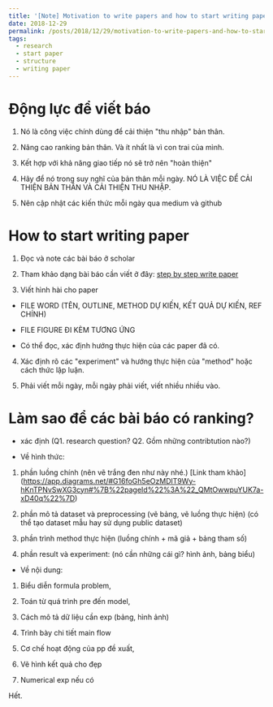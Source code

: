 ```yaml
---
title: '[Note] Motivation to write papers and how to start writing papers?'
date: 2018-12-29
permalink: /posts/2018/12/29/motivation-to-write-papers-and-how-to-start-writing-papers/
tags:
  - research
  - start paper
  - structure
  - writing paper
--- 
```


Động lực để viết báo
======

1. Nó là công việc chính dùng để cải thiện "thu nhập" bản thân. 

2. Nâng cao ranking bản thân. Và ít nhất là vì con trai của mình.

3. Kết hợp với khả năng giao tiếp nó sẽ trở nên "hoàn thiện"

4. Hãy để nó trong suy nghĩ của bản thân mỗi ngày. NÓ LÀ VIỆC ĐỂ CẢI THIỆN BẢN THÂN VÀ CẢI THIỆN THU NHẬP.

5. Nên cập nhật các kiến thức mỗi ngày qua medium và github

How to start writing paper
=======

1. Đọc và note các bài báo ở scholar

2. Tham khảo dạng bài báo cần viết ở đây: [step by step write paper](https://phuchaodo.github.io/posts/2024/01/27/step-by-step-for-writing-paper/)

3. Viết hình hài cho paper

+ FILE WORD (TÊN, OUTLINE, METHOD DỰ KIẾN, KẾT QUẢ DỰ KIẾN, REF CHÍNH)

+ FILE FIGURE ĐI KÈM TƯƠNG ỨNG

+ Có thể đọc, xác định hướng thực hiện của các paper đã có.

4. Xác định rõ các "experiment" và hướng thực hiện của "method" hoặc cách thức lập luận.

5. Phải viết mỗi ngày, mỗi ngày phải viết, viết nhiều nhiều vào. 

Làm sao để các bài báo có ranking?
=======

- xác định (Q1. research question? Q2. Gồm những contribtution nào?)

- Về hình thức:

1. phần luồng chính (nên vẽ trắng đen như này nhé.)
[Link tham khảo] (https://app.diagrams.net/#G16foGh5eOzMDlT9Wy-hKnTPNvSwXG3cyn#%7B%22pageId%22%3A%22_QMtOwwpuYUK7a-xD40q%22%7D)

2. phần mô tả dataset và preprocessing (vẽ bảng, vẽ luồng thực hiện) (có thể tạo dataset mẫu hay sử dụng public dataset)

3. phần trình method thực hiện (luồng chính + mã giả + bảng tham số)

4. phần result và experiment:  (nó cần những cái gì? hình ảnh, bảng biểu)

- Về nội dung: 

1. Biểu diễn formula problem,

2. Toán từ quá trình pre đến model, 

3. Cách mô tả dữ liệu cần exp (bảng, hình ảnh) 

4. Trình bày chi tiết main flow

5. Cơ chế hoạt động của pp đề xuất, 

6. Vẽ hình kết quả cho đẹp

7. Numerical exp nếu có


Hết.
